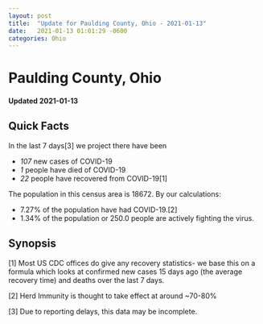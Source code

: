 ```yaml
---
layout: post
title:  "Update for Paulding County, Ohio - 2021-01-13"
date:   2021-01-13 01:01:29 -0600
categories: Ohio
---
```


# Paulding County, Ohio
#### Updated 2021-01-13

## Quick Facts

In the last 7 days[3] we project there have been
- *107* new cases of COVID-19
- *1* people have died of COVID-19
- *22* people have recovered from COVID-19[1]

The population in this census area is 18672. By our calculations:
- 7.27% of the population have had COVID-19.[2]
- 1.34% of the population or 250.0 people are actively fighting the virus.

## Synopsis




[1] Most US CDC offices do give any recovery statistics- we base this on a formula which looks at confirmed new cases
15 days ago (the average recovery time) and deaths over the last 7 days.

[2] Herd Immunity is thought to take effect at around ~70-80%

[3] Due to reporting delays, this data may be incomplete.
 
    